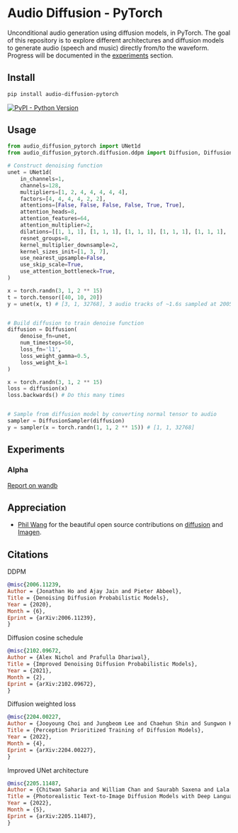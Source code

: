 
# Audio Diffusion - PyTorch

Unconditional audio generation using diffusion models, in PyTorch. The goal of this repository is to explore different architectures and diffusion models to generate audio (speech and music) directly from/to the waveform.
Progress will be documented in the [experiments](#experiments) section.

## Install

```bash
pip install audio-diffusion-pytorch
```

[![PyPI - Python Version](https://img.shields.io/pypi/v/audio-diffusion-pytorch?style=flat&colorA=0f0f0f&colorB=0f0f0f)](https://pypi.org/project/audio-diffusion-pytorch/)

## Usage

```py
from audio_diffusion_pytorch import UNet1d
from audio_diffusion_pytorch.diffusion.ddpm import Diffusion, DiffusionSampler

# Construct denoising function
unet = UNet1d(
    in_channels=1,
    channels=128,
    multipliers=[1, 2, 4, 4, 4, 4, 4],
    factors=[4, 4, 4, 4, 2, 2],
    attentions=[False, False, False, False, True, True],
    attention_heads=8,
    attention_features=64,
    attention_multiplier=2,
    dilations=[[1, 1, 1], [1, 1, 1], [1, 1, 1], [1, 1, 1], [1, 1, 1], [1, 1, 1]],
    resnet_groups=8,
    kernel_multiplier_downsample=2,
    kernel_sizes_init=[1, 3, 7],
    use_nearest_upsample=False,
    use_skip_scale=True,
    use_attention_bottleneck=True,
)

x = torch.randn(3, 1, 2 ** 15)
t = torch.tensor([40, 10, 20])
y = unet(x, t) # [3, 1, 32768], 3 audio tracks of ~1.6s sampled at 20050 Hz


# Build diffusion to train denoise function
diffusion = Diffusion(
    denoise_fn=unet,
    num_timesteps=50,
    loss_fn='l1',
    loss_weight_gamma=0.5,
    loss_weight_k=1
)

x = torch.randn(3, 1, 2 ** 15)
loss = diffusion(x)
loss.backwards() # Do this many times


# Sample from diffusion model by converting normal tensor to audio
sampler = DiffusionSampler(diffusion)
y = sampler(x = torch.randn(1, 1, 2 ** 15)) # [1, 1, 32768]
```

## Experiments

### Alpha
[Report on wandb](https://wandb.ai/schneider/audio/reports/Audio-Diffusion-UNet-Alpha---VmlldzoyMjk3MzIz?accessToken=y0l3igdvnm4ogn4d3ph3b0i8twwcf7meufbviwt15f0qtasyn1i14hg340bkk1te)


## Appreciation

* [Phil Wang](https://github.com/lucidrains) for the beautiful open source contributions on [diffusion](https://github.com/lucidrains/denoising-diffusion-pytorch) and [Imagen](https://github.com/lucidrains/imagen-pytorch).

## Citations

DDPM
```bibtex
@misc{2006.11239,
Author = {Jonathan Ho and Ajay Jain and Pieter Abbeel},
Title = {Denoising Diffusion Probabilistic Models},
Year = {2020},
Month = {6},
Eprint = {arXiv:2006.11239},
}
```

Diffusion cosine schedule
```bibtex
@misc{2102.09672,
Author = {Alex Nichol and Prafulla Dhariwal},
Title = {Improved Denoising Diffusion Probabilistic Models},
Year = {2021},
Month = {2},
Eprint = {arXiv:2102.09672},
}
```

Diffusion weighted loss
```bibtex
@misc{2204.00227,
Author = {Jooyoung Choi and Jungbeom Lee and Chaehun Shin and Sungwon Kim and Hyunwoo Kim and Sungroh Yoon},
Title = {Perception Prioritized Training of Diffusion Models},
Year = {2022},
Month = {4},
Eprint = {arXiv:2204.00227},
}
```

Improved UNet architecture
```bibtex
@misc{2205.11487,
Author = {Chitwan Saharia and William Chan and Saurabh Saxena and Lala Li and Jay Whang and Emily Denton and Seyed Kamyar Seyed Ghasemipour and Burcu Karagol Ayan and S. Sara Mahdavi and Rapha Gontijo Lopes and Tim Salimans and Jonathan Ho and David J Fleet and Mohammad Norouzi},
Title = {Photorealistic Text-to-Image Diffusion Models with Deep Language Understanding},
Year = {2022},
Month = {5},
Eprint = {arXiv:2205.11487},
}
```
